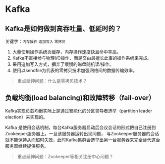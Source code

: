 # Kafka

## Kafka是如何做到高吞吐量、低延时的？

关键字：`内存操作` `追加写入` `零拷贝`

1. 大量使用操作系统页缓存，内存操作速度快且命中率高。
2. Kafka不直接参与物理I/O操作，而是交由最擅长此事的操作系统来完成。
3. 采用追加写入方式，摒弃了缓慢的磁盘随机读/操作。
4. 使用以sendfile为代表的零拷贝技术加强网络间的数据传输效率。

> 重点延伸问题：什么是零拷贝技术？

## 负载均衡(load balancing)和故障转移（fail-over）

Kafka实现负载均衡实际上是通过智能化的分区领导者选举（partition leader election）来实现的。

Kafka 是使用会话机制，每台Kafka服务器启动后会议会话的形式把自己注册到Zookeeper服务器上。一旦该服务器运转出现问题， 与Zookeeper服务器的会话就不能保持从而超时失效，此时Kafka集群会选举出另一台服务器来完全替代这台服务器继续提供服务。

> 重点延伸问题：Zookeeper等相关注册中心问题？